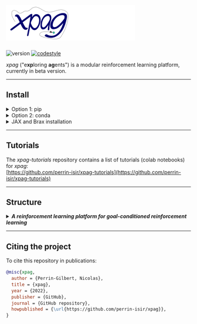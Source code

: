 # ![alt text](logo.png "logo")

![version](https://img.shields.io/badge/version-0.1.0-blue)
[![codestyle](https://img.shields.io/badge/code%20style-black-000000.svg)](https://github.com/psf/black)

*xpag* ("e**xp**loring **ag**ents") is a modular reinforcement learning platform, currently in beta version.

-----
## Install

<details><summary>Option 1: pip</summary>
<p>

    pip install git+https://github.com/perrin-isir/xpag

</p>
</details>

<details><summary>Option 2: conda</summary>
<p>

    git clone https://github.com/perrin-isir/xpag.git
    cd xpag

Choose a conda environmnent name, for instance `xpagenv`.  
The following command creates the `xpagenv` environment with the requirements listed in [environment.yaml](environment.yaml):

    conda env create --name xpagenv --file environment.yaml

If you prefer to update an existing environment (`existing_env`):

    conda env update --name existing_env --file environment.yml

To activate the `xpagenv` environment:

    conda activate xpagenv

Finally, to install the *xpag* library in the activated virtual environment:

    pip install -e .

</p>
</details>


<details><summary>JAX and Brax installation</summary>
<p>

The *xpag* agents are written in JAX,
and some functionalities specific to Brax environments require it to be 
installed.

*The modules JAX and Brax are not automatically installed as dependencies of xpag.*

- To install JAX, follow these guidelines:  

    [https://github.com/google/jax#Installation](https://github.com/google/jax#Installation)  

    *Remark:* to verify that the installation went well, check the backend used by JAX with the following command (in a python console and with `jax` imported and configured):
    ```
    print(jax.lib.xla_bridge.get_backend().platform)
    ```
    It will print "cpu", "gpu" or "tpu" depending on the platform that JAX is using.

- Once JAX is installed, `pip install brax` should install Brax. Otherwise, follow these guidelines:

  [https://github.com/google/brax#readme](https://github.com/google/brax#readme) 

</p>
</details>

-----
## Tutorials

The *xpag-tutorials* repository contains a list of tutorials (colab notebooks) for *xpag*:  
[https://github.com/perrin-isir/xpag-tutorials](https://github.com/perrin-isir/xpag-tutorials)


-----
## Structure
<details><summary><B><I>A reinforcement learning platform for goal-conditioned reinforcement learning</I></B></summary>

*xpag* allows standard reinforcement learning, but it has been designed with
goal-conditioned reinforcement learning (GCRL) in mind (check out the [train_gmazes.ipynb](https://colab.research.google.com/github/perrin-isir/xpag-tutorials/blob/main/train_gmazes.ipynb)
tutorial for a simple example of GCRL). 

In GCRL, agents follow a goal, and the reward depends on how well this goal is being achieved. 
In some cases, goals are defined by the environment, but in others, they are defined by
the agent itself, and can possibly be changed several times during an episode. 
For this reason, *xpag* introduces a dedicated module called 
"goal-setter", which can either be considered as a part of the environment, or as 
a part of the agent.

Overall, *xpag* relies on a fixed reinforcement learning loop (the `learn()`
function in [xpag/tools/learn.py](https://github.com/perrin-isir/xpag/blob/main/xpag/tools/learn.py)), but with components that are 
easy to modify. They are:

- the environment
- the agent
- the buffer
- the sampler
- the goal-setter

The figure below summarizes the RL loop and the interactions between the components:

</details>

-----
## Citing the project
To cite this repository in publications:

```bibtex
@misc{xpag,
  author = {Perrin-Gilbert, Nicolas},
  title = {xpag},
  year = {2022},
  publisher = {GitHub},
  journal = {GitHub repository},
  howpublished = {\url{https://github.com/perrin-isir/xpag}},
}
```
